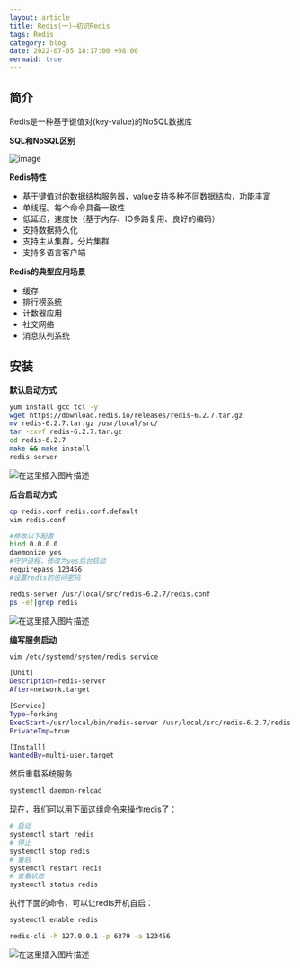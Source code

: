 ```yaml
---
layout: article
title: Redis(一)—初识Redis
tags: Redis
category: blog
date: 2022-07-05 18:17:00 +08:00
mermaid: true
---
```

## 简介

Redis是一种基于键值对(key-value)的NoSQL数据库

**SQL和NoSQL区别**

![image](https://user-images.githubusercontent.com/62100249/177453751-1f20409b-a133-46a1-8e8a-aa68b0f7ccb7.png)


**Redis特性**
- 基于键值对的数据结构服务器，value支持多种不同数据结构，功能丰富
- 单线程。每个命令具备一致性
- 低延迟，速度快（基于内存、IO多路复用、良好的编码）
- 支持数据持久化
- 支持主从集群，分片集群
- 支持多语言客户端

**Redis的典型应用场景**
- 缓存
- 排行榜系统
- 计数器应用
- 社交网络
- 消息队列系统
## 安装
**默认启动方式**
```bash
yum install gcc tcl -y
wget https://download.redis.io/releases/redis-6.2.7.tar.gz
mv redis-6.2.7.tar.gz /usr/local/src/
tar -zxvf redis-6.2.7.tar.gz
cd redis-6.2.7
make && make install
redis-server
```
![在这里插入图片描述](https://img-blog.csdnimg.cn/5b7c240168a84e4f89185bff0dd19c35.png)

**后台启动方式**

```bash
cp redis.conf redis.conf.default
vim redis.conf
```

```bash
#修改以下配置
bind 0.0.0.0
daemonize yes
#守护进程，修改为yes后台启动
requirepass 123456
#设置redis的访问密码
```

```bash
redis-server /usr/local/src/redis-6.2.7/redis.conf
ps -ef|grep redis
```
![在这里插入图片描述](https://img-blog.csdnimg.cn/0b59dd9a62fb49149513418d1413d0f3.png)

**编写服务启动**

```bash
vim /etc/systemd/system/redis.service
```

```bash
[Unit]
Description=redis-server
After=network.target

[Service]
Type=forking
ExecStart=/usr/local/bin/redis-server /usr/local/src/redis-6.2.7/redis.conf
PrivateTmp=true

[Install]
WantedBy=multi-user.target
```
然后重载系统服务

```bash
systemctl daemon-reload
```
现在，我们可以用下面这组命令来操作redis了：

```bash
# 启动
systemctl start redis
# 停止
systemctl stop redis
# 重启
systemctl restart redis
# 查看状态
systemctl status redis
```
执行下面的命令，可以让redis开机自启：

```bash
systemctl enable redis
```

```bash
redis-cli -h 127.0.0.1 -p 6379 -a 123456
```

![在这里插入图片描述](https://img-blog.csdnimg.cn/b40d588361894049a2817297584af980.jpeg)

